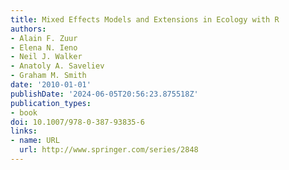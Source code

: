 ```yaml
---
title: Mixed Effects Models and Extensions in Ecology with R
authors:
- Alain F. Zuur
- Elena N. Ieno
- Neil J. Walker
- Anatoly A. Saveliev
- Graham M. Smith
date: '2010-01-01'
publishDate: '2024-06-05T20:56:23.875518Z'
publication_types:
- book
doi: 10.1007/978-0-387-93835-6
links:
- name: URL
  url: http://www.springer.com/series/2848
---
```

